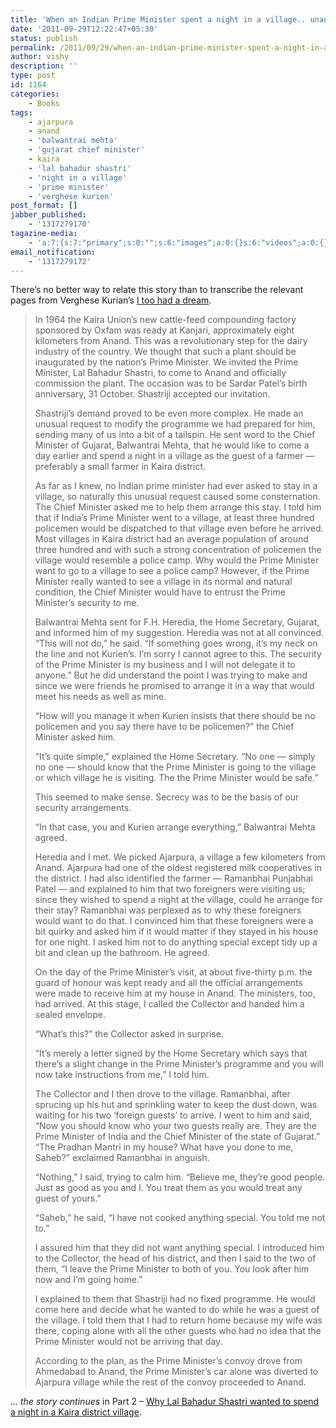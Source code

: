 ```yaml
---
title: 'When an Indian Prime Minister spent a night in a village.. unannounced.. in 1964'
date: '2011-09-29T12:22:47+05:30'
status: publish
permalink: /2011/09/29/when-an-indian-prime-minister-spent-a-night-in-a-village-unannounced-in-1964
author: vishy
description: ''
type: post
id: 1164
categories: 
    - Books
tags:
    - ajarpura
    - anand
    - 'balwantrai mehta'
    - 'gujarat chief minister'
    - kaira
    - 'lal bahadur shastri'
    - 'night in a village'
    - 'prime minister'
    - 'verghese kurien'
post_format: []
jabber_published:
    - '1317279170'
tagazine-media:
    - 'a:7:{s:7:"primary";s:0:"";s:6:"images";a:0:{}s:6:"videos";a:0:{}s:11:"image_count";s:1:"0";s:6:"author";s:7:"2859667";s:7:"blog_id";s:7:"2786457";s:9:"mod_stamp";s:19:"2011-09-29 06:52:47";}'
email_notification:
    - '1317279172'
---
```

There’s no better way to relate this story than to transcribe the relevant pages from Verghese Kurian’s [I too had a dream](http://www.flipkart.com/books/8174364072?_l=CJHVEqJO3veuHytbACc9dw--&_r=EoK_y%20HNQZ%20%20SoWhfaoXyQ--&ref=0e3a134a-4afc-4313-b508-01461b9e883e&pid=0v23fkmtvc).

> In 1964 the Kaira Union’s new cattle-feed compounding factory sponsored by Oxfam was ready at Kanjari, approximately eight kilometers from Anand. This was a revolutionary step for the dairy industry of the country. We thought that such a plant should be inaugurated by the nation’s Prime Minister. We invited the Prime Minister, Lal Bahadur Shastri, to come to Anand and officially commission the plant. The occasion was to be Sardar Patel’s birth anniversary, 31 October. Shastriji accepted our invitation.
> 
> Shastriji’s demand proved to be even more complex. He made an unusual request to modify the programme we had prepared for him, sending many of us into a bit of a tailspin. He sent word to the Chief Minister of Gujarat, Balwantrai Mehta, that he would like to come a day earlier and spend a night in a village as the guest of a farmer — preferably a small farmer in Kaira district.
> 
> As far as I knew, no Indian prime minister had ever asked to stay in a village, so naturally this unusual request caused some consternation. The Chief Minister asked me to help them arrange this stay. I told him that if India’s Prime Minister went to a village, at least three hundred policemen would be dispatched to that village even before he arrived. Most villages in Kaira district had an average population of around three hundred and with such a strong concentration of policemen the village would resemble a police camp. Why would the Prime Minister want to go to a village to see a police camp? However, if the Prime Minister really wanted to see a village in its normal and natural condition, the Chief Minister would have to entrust the Prime Minister’s security to me.
> 
> Balwantrai Mehta sent for F.H. Heredia, the Home Secretary, Gujarat, and informed him of my suggestion. Heredia was not at all convinced. “This will not do,” he said. “If something goes wrong, it’s my neck on the line and not Kurien’s. I’m sorry I cannot agree to this. The security of the Prime Minister is my business and I will not delegate it to anyone.” But he did understand the point I was trying to make and since we were friends he promised to arrange it in a way that would meet his needs as well as mine.
> 
> “How will you manage it when Kurien insists that there should be no policemen and you say there have to be policemen?” the Chief Minister asked him.
> 
> “It’s quite simple,” explained the Home Secretary. “No one — simply no one — should know that the Prime Minister is going to the village or which village he is visiting. The the Prime Minister would be safe.”
> 
> This seemed to make sense. Secrecy was to be the basis of our security arrangements.
> 
> “In that case, you and Kurien arrange everything,” Balwantrai Mehta agreed.
> 
> Heredia and I met. We picked Ajarpura, a village a few kilometers from Anand. Ajarpura had one of the oldest registered milk cooperatives in the district. I had also identified the farmer — Ramanbhai Punjabhai Patel — and explained to him that two foreigners were visiting us; since they wished to spend a night at the village, could he arrange for their stay? Ramanbhai was perplexed as to why these foreigners would want to do that. I convinced him that these foreigners were a bit quirky and asked him if it would matter if they stayed in his house for one night. I asked him not to do anything special except tidy up a bit and clean up the bathroom. He agreed.
> 
> On the day of the Prime Minister’s visit, at about five-thirty p.m. the guard of honour was kept ready and all the official arrangements were made to receive him at my house in Anand. The ministers, too, had arrived. At this stage, I called the Collector and handed him a sealed envelope.
> 
> “What’s this?” the Collector asked in surprise.
> 
> “It’s merely a letter signed by the Home Secretary which says that there’s a slight change in the Prime Minister’s programme and you will now take instructions from me,” I told him.
> 
> The Collector and I then drove to the village. Ramanbhai, after sprucing up his hut and sprinkling water to keep the dust down, was waiting for his two ‘foreign guests’ to arrive. I went to him and said, “Now you should know who your two guests really are. They are the Prime Minister of India and the Chief Minister of the state of Gujarat.” “The Pradhan Mantri in my house? What have you done to me, Saheb?” exclaimed Ramanbhai in anguish.
> 
> “Nothing,” I said, trying to calm him. “Believe me, they’re good people. Just as good as you and I. You treat them as you would treat any guest of yours.”
> 
> “Saheb,” he said, “I have not cooked anything special. You told me not to.”
> 
> I assured him that they did not want anything special. I introduced him to the Collector, the head of his district, and then I said to the two of them, “I leave the Prime Minister to both of you. You look after him now and I’m going home.”
> 
> I explained to them that Shastriji had no fixed programme. He would come here and decide what he wanted to do while he was a guest of the village. I told them that I had to return home because my wife was there, coping alone with all the other guests who had no idea that the Prime Minister would not be arriving that day.
> 
> According to the plan, as the Prime Minister’s convoy drove from Ahmedabad to Anand, the Prime Minister’s car alone was diverted to Ajarpura village while the rest of the convoy proceeded to Anand.

*… the story continues* in Part 2 – [Why Lal Bahadur Shastri wanted to spend a night in a Kaira district village](http://ulaar.wordpress.com/2011/12/19/why-lal-bahadur-shastri-wanted-to-spend-a-night-in-a-kaira-district-village/).
